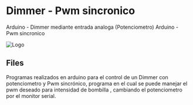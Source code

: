 
# Dimmer - Pwm sincronico
Arduino - Dimmer mediante entrada analoga (Potenciometro) 
Arduino - Pwm sincronico 



![Logo](https://upload.wikimedia.org/wikipedia/commons/thumb/5/5b/Arduino_Logo_Registered.svg/1200px-Arduino_Logo_Registered.svg.png)




## Files
Programas realizados en arduino para el control de un Dimmer con potenciometro y Pwm sincrónico, programa en el cual se puede manejar el pwm deseado para intensidad de bombilla , cambiando el potenciometro por el monitor serial.
